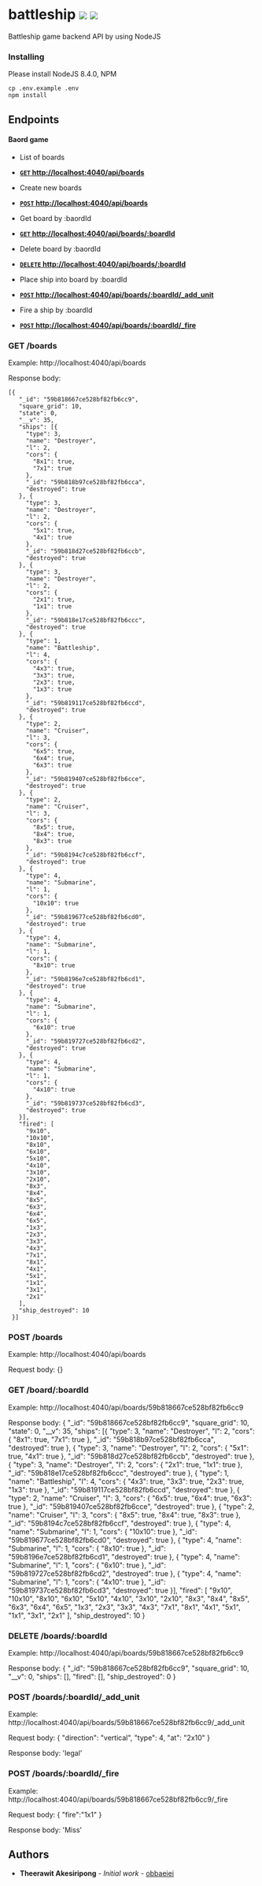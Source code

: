 # battleship ![](https://circleci.com/gh/obbaeiei/battleship.png?circle-token=7bd0633335730249c71bdb0b851eb754f32ed17f) ![](https://circleci.com/gh/obbaeiei/battleship.svg?style=shield&circle-token=7bd0633335730249c71bdb0b851eb754f32ed17f)
Battleship game backend API by using NodeJS

### Installing

Please install NodeJS 8.4.0, NPM

```
cp .env.example .env
npm install
```

## Endpoints

#### Baord game

* List of boards
- **[<code>GET</code> http://localhost:4040/api/boards](#get-boards)**
* Create new boards
- **[<code>POST</code> http://localhost:4040/api/boards](#post-boards)**
* Get board by :baordId
- **[<code>GET</code> http://localhost:4040/api/boards/:boardId](#get-board)**
* Delete board by :baordId
- **[<code>DELETE</code> http://localhost:4040/api/boards/:boardId](#delete-board)**
* Place ship into board by :boardId
- **[<code>POST</code> http://localhost:4040/api/boards/:boardId/_add_unit](#add-unit)**
* Fire a ship by :boardId
- **[<code>POST</code> http://localhost:4040/api/boards/:boardId/_fire](#fire)**

### GET /boards

Example: http://localhost:4040/api/boards

Response body:

    [{
       "_id": "59b818667ce528bf82fb6cc9",
       "square_grid": 10,
       "state": 0,
       "__v": 35,
       "ships": [{
         "type": 3,
         "name": "Destroyer",
         "l": 2,
         "cors": {
           "8x1": true,
           "7x1": true
         },
         "_id": "59b818b97ce528bf82fb6cca",
         "destroyed": true
       }, {
         "type": 3,
         "name": "Destroyer",
         "l": 2,
         "cors": {
           "5x1": true,
           "4x1": true
         },
         "_id": "59b818d27ce528bf82fb6ccb",
         "destroyed": true
       }, {
         "type": 3,
         "name": "Destroyer",
         "l": 2,
         "cors": {
           "2x1": true,
           "1x1": true
         },
         "_id": "59b818e17ce528bf82fb6ccc",
         "destroyed": true
       }, {
         "type": 1,
         "name": "Battleship",
         "l": 4,
         "cors": {
           "4x3": true,
           "3x3": true,
           "2x3": true,
           "1x3": true
         },
         "_id": "59b819117ce528bf82fb6ccd",
         "destroyed": true
       }, {
         "type": 2,
         "name": "Cruiser",
         "l": 3,
         "cors": {
           "6x5": true,
           "6x4": true,
           "6x3": true
         },
         "_id": "59b819407ce528bf82fb6cce",
         "destroyed": true
       }, {
         "type": 2,
         "name": "Cruiser",
         "l": 3,
         "cors": {
           "8x5": true,
           "8x4": true,
           "8x3": true
         },
         "_id": "59b8194c7ce528bf82fb6ccf",
         "destroyed": true
       }, {
         "type": 4,
         "name": "Submarine",
         "l": 1,
         "cors": {
           "10x10": true
         },
         "_id": "59b819677ce528bf82fb6cd0",
         "destroyed": true
       }, {
         "type": 4,
         "name": "Submarine",
         "l": 1,
         "cors": {
           "8x10": true
         },
         "_id": "59b8196e7ce528bf82fb6cd1",
         "destroyed": true
       }, {
         "type": 4,
         "name": "Submarine",
         "l": 1,
         "cors": {
           "6x10": true
         },
         "_id": "59b819727ce528bf82fb6cd2",
         "destroyed": true
       }, {
         "type": 4,
         "name": "Submarine",
         "l": 1,
         "cors": {
           "4x10": true
         },
         "_id": "59b819737ce528bf82fb6cd3",
         "destroyed": true
       }],
       "fired": [
         "9x10",
         "10x10",
         "8x10",
         "6x10",
         "5x10",
         "4x10",
         "3x10",
         "2x10",
         "8x3",
         "8x4",
         "8x5",
         "6x3",
         "6x4",
         "6x5",
         "1x3",
         "2x3",
         "3x3",
         "4x3",
         "7x1",
         "8x1",
         "4x1",
         "5x1",
         "1x1",
         "3x1",
         "2x1"
       ],
       "ship_destroyed": 10
     }]

### POST /boards

Example: http://localhost:4040/api/boards

Request body:
    {}

### GET /board/:boardId

Example: http://localhost:4040/api/boards/59b818667ce528bf82fb6cc9

Response body:
    {
       "_id": "59b818667ce528bf82fb6cc9",
       "square_grid": 10,
       "state": 0,
       "__v": 35,
       "ships": [{
         "type": 3,
         "name": "Destroyer",
         "l": 2,
         "cors": {
           "8x1": true,
           "7x1": true
         },
         "_id": "59b818b97ce528bf82fb6cca",
         "destroyed": true
       }, {
         "type": 3,
         "name": "Destroyer",
         "l": 2,
         "cors": {
           "5x1": true,
           "4x1": true
         },
         "_id": "59b818d27ce528bf82fb6ccb",
         "destroyed": true
       }, {
         "type": 3,
         "name": "Destroyer",
         "l": 2,
         "cors": {
           "2x1": true,
           "1x1": true
         },
         "_id": "59b818e17ce528bf82fb6ccc",
         "destroyed": true
       }, {
         "type": 1,
         "name": "Battleship",
         "l": 4,
         "cors": {
           "4x3": true,
           "3x3": true,
           "2x3": true,
           "1x3": true
         },
         "_id": "59b819117ce528bf82fb6ccd",
         "destroyed": true
       }, {
         "type": 2,
         "name": "Cruiser",
         "l": 3,
         "cors": {
           "6x5": true,
           "6x4": true,
           "6x3": true
         },
         "_id": "59b819407ce528bf82fb6cce",
         "destroyed": true
       }, {
         "type": 2,
         "name": "Cruiser",
         "l": 3,
         "cors": {
           "8x5": true,
           "8x4": true,
           "8x3": true
         },
         "_id": "59b8194c7ce528bf82fb6ccf",
         "destroyed": true
       }, {
         "type": 4,
         "name": "Submarine",
         "l": 1,
         "cors": {
           "10x10": true
         },
         "_id": "59b819677ce528bf82fb6cd0",
         "destroyed": true
       }, {
         "type": 4,
         "name": "Submarine",
         "l": 1,
         "cors": {
           "8x10": true
         },
         "_id": "59b8196e7ce528bf82fb6cd1",
         "destroyed": true
       }, {
         "type": 4,
         "name": "Submarine",
         "l": 1,
         "cors": {
           "6x10": true
         },
         "_id": "59b819727ce528bf82fb6cd2",
         "destroyed": true
       }, {
         "type": 4,
         "name": "Submarine",
         "l": 1,
         "cors": {
           "4x10": true
         },
         "_id": "59b819737ce528bf82fb6cd3",
         "destroyed": true
       }],
       "fired": [
         "9x10",
         "10x10",
         "8x10",
         "6x10",
         "5x10",
         "4x10",
         "3x10",
         "2x10",
         "8x3",
         "8x4",
         "8x5",
         "6x3",
         "6x4",
         "6x5",
         "1x3",
         "2x3",
         "3x3",
         "4x3",
         "7x1",
         "8x1",
         "4x1",
         "5x1",
         "1x1",
         "3x1",
         "2x1"
       ],
       "ship_destroyed": 10
     }

### DELETE /boards/:boardId

Example: http://localhost:4040/api/boards/59b818667ce528bf82fb6cc9

Response body:
    {
        "_id": "59b818667ce528bf82fb6cc9",
        "square_grid": 10,
        "__v": 0,
        "ships": [],
        "fired": [],
        "ship_destroyed": 0
    }

### POST /boards/:boardId/_add_unit

Example: http://localhost:4040/api/boards/59b818667ce528bf82fb6cc9/_add_unit

Request body:
    {
      "direction": "vertical",
      "type": 4,
      "at": "2x10"
    }

Response body:
    'legal'

### POST /boards/:boardId/_fire

Example: http://localhost:4040/api/boards/59b818667ce528bf82fb6cc9/_fire

Request body:
    {
      "fire":"1x1"
    }

Response body:
    'Miss'

## Authors

* **Theerawit Akesiripong** - *Initial work* - [obbaeiei](https://github.com/obbaeiei)
